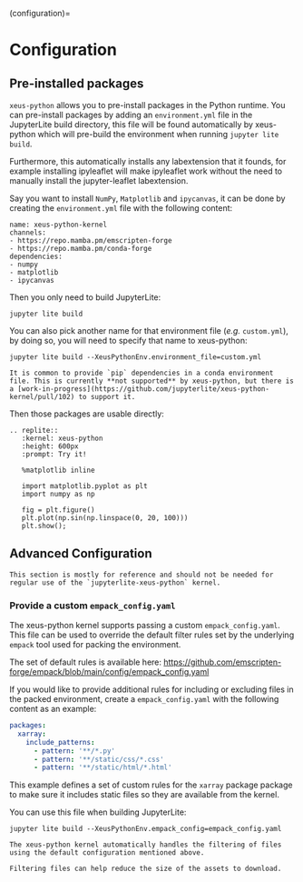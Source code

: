 (configuration)=

# Configuration

## Pre-installed packages

`xeus-python` allows you to pre-install packages in the Python runtime. You can pre-install packages by adding an `environment.yml` file in the JupyterLite build directory, this file will be found automatically by xeus-python which will pre-build the environment when running `jupyter lite build`.

Furthermore, this automatically installs any labextension that it founds, for example installing ipyleaflet will make ipyleaflet work without the need to manually install the jupyter-leaflet labextension.

Say you want to install `NumPy`, `Matplotlib` and `ipycanvas`, it can be done by creating the `environment.yml` file with the following content:

```
name: xeus-python-kernel
channels:
- https://repo.mamba.pm/emscripten-forge
- https://repo.mamba.pm/conda-forge
dependencies:
- numpy
- matplotlib
- ipycanvas
```

Then you only need to build JupyterLite:

```
jupyter lite build
```

You can also pick another name for that environment file (*e.g.* `custom.yml`), by doing so, you will need to specify that name to xeus-python:

```
jupyter lite build --XeusPythonEnv.environment_file=custom.yml
```

```{note}
It is common to provide `pip` dependencies in a conda environment file. This is currently **not supported** by xeus-python, but there is a [work-in-progress](https://github.com/jupyterlite/xeus-python-kernel/pull/102) to support it.
```

Then those packages are usable directly:

```{eval-rst}
.. replite::
   :kernel: xeus-python
   :height: 600px
   :prompt: Try it!

   %matplotlib inline

   import matplotlib.pyplot as plt
   import numpy as np

   fig = plt.figure()
   plt.plot(np.sin(np.linspace(0, 20, 100)))
   plt.show();
```

## Advanced Configuration

```{warning}
This section is mostly for reference and should not be needed for regular use of the `jupyterlite-xeus-python` kernel.
```

### Provide a custom `empack_config.yaml`

The xeus-python kernel supports passing a custom `empack_config.yaml`. This file can be used to override the default filter rules set by the underlying `empack` tool used for packing the environment.

The set of default rules is available here: https://github.com/emscripten-forge/empack/blob/main/config/empack_config.yaml

If you would like to provide additional rules for including or excluding files in the packed environment, create a `empack_config.yaml` with the following content as an example:

```yaml
packages:
  xarray:
    include_patterns:
      - pattern: '**/*.py'
      - pattern: '**/static/css/*.css'
      - pattern: '**/static/html/*.html'
```

This example defines a set of custom rules for the `xarray` package package to make sure it includes static files so they are available from the kernel.

You can use this file when building JupyterLite:

```shell
jupyter lite build --XeusPythonEnv.empack_config=empack_config.yaml
```

```{note}
The xeus-python kernel automatically handles the filtering of files using the default configuration mentioned above.

Filtering files can help reduce the size of the assets to download.
```